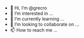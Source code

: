 - 👋 Hi, I’m @grecro
- 👀 I’m interested in ...
- 🌱 I’m currently learning ...
- 💞️ I’m looking to collaborate on ...
- 📫 How to reach me ...

<!---
grecro/grecro is a ✨ special ✨ repository because its `README.md` (this file) appears on your GitHub profile.
You can click the Preview link to take a look at your changes.
--->
